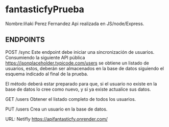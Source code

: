 # fantasticfyPrueba

Nombre:Iñaki Perez Fernandez
Api realizada en JS/node/Express.

## ENDPOINTS

POST /sync
Este endpoint debe iniciar una sincronización de usuarios. Consumiendo la siguiente API pública https://jsonplaceholder.typicode.com/users se obtiene un listado de usuarios, estos, deberán ser almacenados en la base de datos siguiendo el esquema indicado al final de la prueba.

El método deberá estar preparado para que, si el usuario no existe en la base de datos lo cree como nuevo, y si ya existe actualice sus datos.

GET /users
Obtener el listado completo de todos los usuarios.

PUT /users
Crea un usuario en la base de datos.

URL:
Netifly
https://apifantasticfy.onrender.com/

